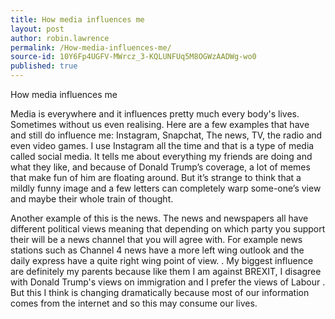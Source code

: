 ```yaml
---
title: How media influences me
layout: post
author: robin.lawrence
permalink: /How-media-influences-me/
source-id: 10Y6Fp4UGFV-MWrcz_3-KQLUNFUq5M8OGWzAADWg-wo0
published: true
---
```

How media influences me

  Media is everywhere and it influences pretty much every body's lives. Sometimes without us even realising. Here are a few examples that have and still do influence me: Instagram, Snapchat, The news, TV, the radio and even video games. I use Instagram all the time and that is a type of media called social media. It tells me about everything my friends are doing and what they like, and because of Donald Trump’s coverage, a lot of memes that make fun of him are floating around. But it’s strange to think that a mildly funny image and a few letters can completely warp some-one’s view and maybe their whole train of thought.

  Another example of this is the news. The news and newspapers all have different political views meaning that depending on which party you support their will be a news channel that you will agree with. For example news stations such as Channel 4 news have a more left wing outlook and the daily express have a quite right wing point of view.   . My biggest influence are definitely my parents because like them I am against BREXIT, I disagree with Donald Trump's views on immigration and I prefer the views of Labour . But this I think is changing dramatically because most of our information comes from the internet and so this may consume our lives. 

